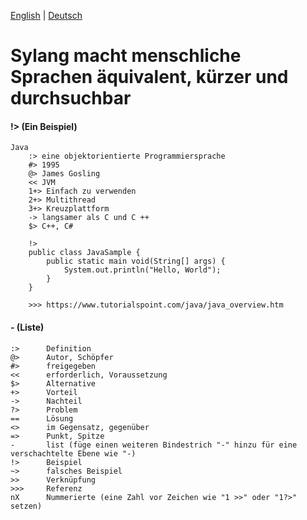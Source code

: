 [English](./README.md) | [Deutsch](./README-de.md)

# Sylang macht menschliche Sprachen äquivalent, kürzer und durchsuchbar

#### !> (Ein Beispiel)
```
Java
	:> eine objektorientierte Programmiersprache
	#> 1995
	@> James Gosling
	<< JVM
	1+> Einfach zu verwenden
	2+> Multithread
	3+> Kreuzplattform
	-> langsamer als C und C ++
	$> C++, C#

	!>
	public class JavaSample {
		public static main void(String[] args) {
			System.out.println("Hello, World");
		}
	}
    
	>>> https://www.tutorialspoint.com/java/java_overview.htm
```

#### - (Liste)
```
:>		Definition
@>		Autor, Schöpfer
#>		freigegeben
<<		erforderlich, Voraussetzung
$>		Alternative
+>		Vorteil
->		Nachteil
?>		Problem
==		Lösung
<>		im Gegensatz, gegenüber
=>		Punkt, Spitze
-		list (füge einen weiteren Bindestrich "-" hinzu für eine verschachtelte Ebene wie "-)
!>		Beispiel
~>		falsches Beispiel
>>		Verknüpfung
>>>		Referenz
nX		Nummerierte (eine Zahl vor Zeichen wie "1 >>" oder "1?>" setzen)
```